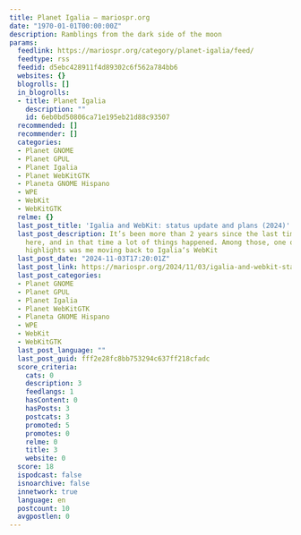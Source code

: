 ```yaml
---
title: Planet Igalia – mariospr.org
date: "1970-01-01T00:00:00Z"
description: Ramblings from the dark side of the moon
params:
  feedlink: https://mariospr.org/category/planet-igalia/feed/
  feedtype: rss
  feedid: d5ebc428911f4d89302c6f562a784bb6
  websites: {}
  blogrolls: []
  in_blogrolls:
  - title: Planet Igalia
    description: ""
    id: 6eb0bd50806ca71e195eb21d88c93507
  recommended: []
  recommender: []
  categories:
  - Planet GNOME
  - Planet GPUL
  - Planet Igalia
  - Planet WebKitGTK
  - Planeta GNOME Hispano
  - WPE
  - WebKit
  - WebKitGTK
  relme: {}
  last_post_title: 'Igalia and WebKit: status update and plans (2024)'
  last_post_description: It’s been more than 2 years since the last time I wrote something
    here, and in that time a lot of things happened. Among those, one of the main
    highlights was me moving back to Igalia‘s WebKit
  last_post_date: "2024-11-03T17:20:01Z"
  last_post_link: https://mariospr.org/2024/11/03/igalia-and-webkit-status-update-and-plans-2024/
  last_post_categories:
  - Planet GNOME
  - Planet GPUL
  - Planet Igalia
  - Planet WebKitGTK
  - Planeta GNOME Hispano
  - WPE
  - WebKit
  - WebKitGTK
  last_post_language: ""
  last_post_guid: fff2e28fc8bb753294c637ff218cfadc
  score_criteria:
    cats: 0
    description: 3
    feedlangs: 1
    hasContent: 0
    hasPosts: 3
    postcats: 3
    promoted: 5
    promotes: 0
    relme: 0
    title: 3
    website: 0
  score: 18
  ispodcast: false
  isnoarchive: false
  innetwork: true
  language: en
  postcount: 10
  avgpostlen: 0
---
```

